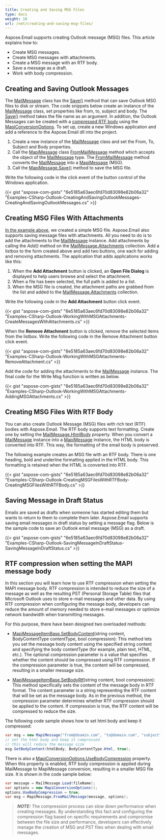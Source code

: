 ```yaml
---
title: Creating and Saving MSG Files
type: docs
weight: 10
url: /net/creating-and-saving-msg-files/
---
```



Aspose.Email supports creating Outlook message (MSG) files. This article explains how to:

- Create MSG messages.
- Create MSG messages with attachments.
- Create a MSG message with an RTF body.
- Save a message as a draft.
- Work with body compression.
  
## **Creating and Saving Outlook Messages**

The [MailMessage](https://reference.aspose.com/email/net/aspose.email/mailmessage/) class has the [Save()](https://reference.aspose.com/email/net/aspose.email/mailmessage/save/#save/) method that can save Outlook MSG files to disk or stream. The code snippets below create an instance of the [MailMessage](https://reference.aspose.com/email/net/aspose.email/mailmessage/) class, set properties like from, to, subject and body. The [Save()](https://reference.aspose.com/email/net/aspose.email/mailmessage/save/#save/) method takes the file name as an argument. In addition, the Outlook Messages can be created with a [compressed RTF body]([/email/net/managing-message-files-with-aspose-email-outlook/#managingmessagefileswithaspose-email-outlook-creatingmsgfileswithrtfbody](https://docs.aspose.com/email/net/managing-message-files-with-aspose-email-outlook/#managingmessagefileswithaspose-email-outlook-creatingmsgfileswithrtfbody)) using the [MapiConversionOptions](https://reference.aspose.com/email/net/aspose.email.mapi/mapiconversionoptions/). To set up, create a new Windows application and add a reference to the Aspose.Email dll into the project.

1. Create a new instance of the [MailMessage](https://reference.aspose.com/email/net/aspose.email/mailmessage/) class and set the From, To, Subject and Body properties.
2. Call the [MapiMessage](https://reference.aspose.com/email/net/aspose.email.mapi/mapimessage/) class [FromMailMessage](https://reference.aspose.com/email/net/aspose.email.mapi/mapimessage/frommailmessage/#frommailmessage/) method which accepts the object of the [MailMessage](https://reference.aspose.com/email/net/aspose.email/mailmessage/) type. The [FromMailMessage](https://reference.aspose.com/email/net/aspose.email.mapi/mapimessage/frommailmessage/#frommailmessage/) method converts the [MailMessage](https://reference.aspose.com/email/net/aspose.email/mailmessage/) into a [MapiMessage](https://reference.aspose.com/email/net/aspose.email.mapi/mapimessage/) (MSG).
3. Call the [MapiMessage.Save()](https://reference.aspose.com/email/net/aspose.email.mapi/mapimessage/save/#save/) method to save the MSG file.

Write the following code in the click event of the button control of the Windows application.

{{< gist "aspose-com-gists" "6e5185a63aec6fd70d83098e82b06a32" "Examples-CSharp-Outlook-CreatingAndSavingOutlookMessages-CreatingAndSavingOutlookMessages.cs" >}}

## **Creating MSG Files With Attachments**

[In the example above](https://docs.aspose.com/email/net/managing-message-files-with-aspose-email-outlook/#managingmessagefileswithaspose-email-outlook-creatingandsavingoutlookmessages), we created a simple MSG file. Aspose.Email also supports saving message files with attachments. All you need to do is to add the attachments to the [MailMessage](https://reference.aspose.com/email/net/aspose.email/mailmessage/) instance. Add attachments by calling the *Add()* method on the [MailMessage.Attachments](https://reference.aspose.com/email/net/aspose.email/mailmessage/attachments/) collection. Add a listbox to the form created above and add two buttons, one each for adding and removing attachments. The application that adds applications works like this:

1. When the **Add Attachment** button is clicked, an **Open File Dialog** is displayed to help users browse and select the attachment.
2. When a file has been selected, the full path is added to a list.
3. When the MSG file is created, the attachment paths are grabbed from the list and added to the [MailMessage.Attachments](https://reference.aspose.com/email/net/aspose.email/mailmessage/attachments/) collection.

Write the following code in the **Add Attachment** button click event.

{{< gist "aspose-com-gists" "6e5185a63aec6fd70d83098e82b06a32" "Examples-CSharp-Outlook-WorkingWithMSGAttachments-CreateMessagesWithAttachments.cs" >}}

When the **Remove Attachment** button is clicked, remove the selected items from the listbox. Write the following code in the Remove Attachment button click event.

{{< gist "aspose-com-gists" "6e5185a63aec6fd70d83098e82b06a32" "Examples-CSharp-Outlook-WorkingWithMSGAttachments-RemoveAttachment.cs" >}}

Add the code for adding the attachments to the [MailMessage](https://reference.aspose.com/email/net/aspose.email/mailmessage/) instance. The final code for the Write Msg function is written as below.

{{< gist "aspose-com-gists" "6e5185a63aec6fd70d83098e82b06a32" "Examples-CSharp-Outlook-WorkingWithMSGAttachments-AddingMSGAttachments.cs" >}}

## **Creating MSG Files With RTF Body**

You can also create Outlook Message (MSG) files with rich text (RTF) bodies with Aspose.Email. The RTF body supports text formatting. Create one by setting the [MailMessage.HtmlBody](https://reference.aspose.com/email/net/aspose.email/mailmessage/htmlbody/) property. When you convert a [MailMessage](https://reference.aspose.com/email/net/aspose.email/mailmessage/) instance into a [MapiMessage](https://reference.aspose.com/email/net/aspose.email.mapi/mapimessage/) instance, the HTML body is converted into RTF. This way, the formatting of the email body is preserved.

The following example creates an MSG file with an RTF body. There is one heading, bold and underline formatting applied in the HTML body. This formatting is retained when the HTML is converted into RTF.

{{< gist "aspose-com-gists" "6e5185a63aec6fd70d83098e82b06a32" "Examples-CSharp-Outlook-CreatingMSGFilesWithRTFBody-CreatingMSGFilesWithRTFBody.cs" >}}

## **Saving Message in Draft Status**

Emails are saved as drafts when someone has started editing them but wants to return to them to complete them later. Aspose.Email supports saving email messages in draft status by setting a message flag. Below is the sample code to save an Outlook email message (MSG) as a draft.

{{< gist "aspose-com-gists" "6e5185a63aec6fd70d83098e82b06a32" "Examples-CSharp-Outlook-SavingMessageInDraftStatus-SavingMessageInDraftStatus.cs" >}}

## **RTF compression when setting the MAPI message body**

In this section you will learn how to use RTF compression when setting the MAPI message body. RTF compression is intended to reduce the size of a message as well as the resulting PST (Personal Storage Table) files that Microsoft Outlook uses to store e-mail messages and other data. By using RTF compression when configuring the message body, developers can reduce the amount of memory needed to store e-mail messages or optimize network bandwidth when transmitting messages.

For this purpose, there have been designed two overloaded methods:

- [MapiMessageItemBase.SetBodyContent](https://reference.aspose.com/email/net/aspose.email.mapi/mapimessageitembase/setbodycontent/)(string content, BodyContentType contentType, bool compression): This method lets you set the message body content using the specified string content and specifying the body contentType (for example, plain text, HTML, etc.). The optional compression parameter is a value that specifies whether the content should be compressed using RTF compression. If the compression parameter is true, the content will be compressed, resulting in a smaller message size.

- [MapiMessageItemBase.SetBodyRtf](https://reference.aspose.com/email/net/aspose.email.mapi/mapimessageitembase/setbodyrtf/)(string content, bool compression): This method specifically sets the content of the message body in RTF format. The content parameter is a string representing the RTF content that will be set as the message body. As in the previous method, the compression parameter determines whether RTF compression should be applied to the content. If compression is true, the RTF content will be compressed to reduce the size.

The following code sample shows how to set html body and keep it compressed:

```cs
var msg = new MapiMessage("from@doamin.com", "to@domain.com", "subject", "body");
// set the html body and keep it compressed
// this will reduce the message size
msg.SetBodyContent(htmlBody, BodyContentType.Html, true);
```

There is also a [MapiConversionOptions.UseBodyCompression](https://reference.aspose.com/email/net/aspose.email.mapi/mapiconversionoptions/usebodycompression/) property. When this property is enabled, RTF body compression is applied during MailMessage to MapiMessage conversion, resulting in a smaller MSG file size. It is shown in the code sample below:

```cs
var message = MailMessage.Load(fileName);
var options = new MapiConversionOptions();
options.UseBodyCompression = true;
var msg = MapiMessage.FromMailMessage(message, options);
```

> **_NOTE:_** The compression process can slow down performance when creating messages. By understanding this fact and configuring the compression flag based on specific requirements and compromise between the file size and performance, developers can effectively manage the creation of MSG and PST files when dealing with email messages.

